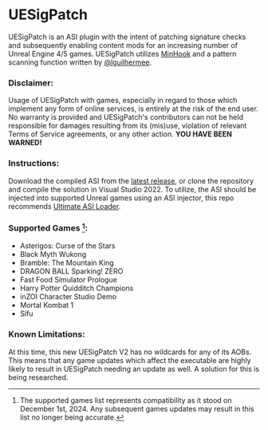 # UESigPatch
UESigPatch is an ASI plugin with the intent of patching signature checks and subsequently enabling content mods for an increasing number of Unreal Engine 4/5 games. UESigPatch utilizes [MinHook](https://github.com/TsudaKageyu/minhook) and a pattern scanning function written by [@lguilhermee](https://github.com/lguilhermee).

### Disclaimer:
Usage of UESigPatch with games, especially in regard to those which implement any form of online services, is entirely at the risk of the end user. No warranty is provided and UESigPatch's contributors can not be held responsible for damages resulting from its (mis)use, violation of relevant Terms of Service agreements, or any other action. **YOU HAVE BEEN WARNED!**

### Instructions:
Download the compiled ASI from the [latest release](https://github.com/Irastris/UESigPatch/releases/latest), or clone the repository and compile the solution in Visual Studio 2022. To utilize, the ASI should be injected into supported Unreal games using an ASI injector, this repo recommends [Ultimate ASI Loader](https://github.com/ThirteenAG/Ultimate-ASI-Loader).

### Supported Games [^1]:
 - Asterigos: Curse of the Stars
 - Black Myth Wukong
 - Bramble: The Mountain King
 - DRAGON BALL Sparking! ZERO
 - Fast Food Simulator Prologue
 - Harry Potter Quidditch Champions
 - inZOI Character Studio Demo
 - Mortal Kombat 1
 - Sifu

### Known Limitations:
At this time, this new UESigPatch V2 has no wildcards for any of its AOBs. This means that any game updates which affect the executable are highly likely to result in UESigPatch needing an update as well. A solution for this is being researched.

[^1]: The supported games list represents compatibility as it stood on December 1st, 2024. Any subsequent games updates may result in this list no longer being accurate.
